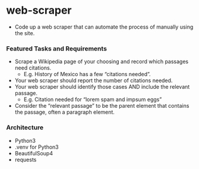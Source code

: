 # web-scraper
- Code up a web scraper that can automate the process of manually using the site.

### Featured Tasks and Requirements
- Scrape a Wikipedia page of your choosing and record which passages need citations.
    - E.g. History of Mexico has a few “citations needed”.
- Your web scraper should report the number of citations needed.
- Your web scraper should identify those cases AND include the relevant passage.
     - E.g. Citation needed for “lorem spam and impsum eggs”
- Consider the “relevant passage” to be the parent element that contains the passage, often a paragraph element.

### Architecture
- Python3
- .venv for Python3
- BeautifulSoup4
- requests
